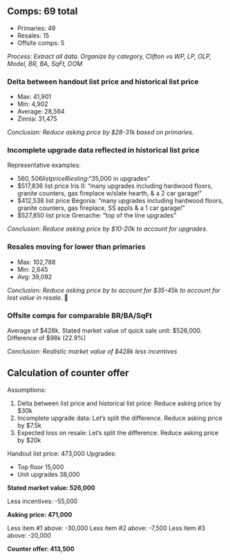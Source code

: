 ## Comps: 69 total

* Primaries: 49
* Resales: 15
* Offsite comps: 5

_Process: Extract all data. Organize by category, Clifton vs WP, LP, OLP, Model, BR, BA, SqFt, DOM_

### Delta between handout list price and historical list price

* Max: 		41,901
* Min:  	 4,902
* Average: 	28,564
* Zinnia: 	31,475

_Conclusion: Reduce asking price by $28-31k based on primaries._

### Incomplete upgrade data reflected in historical list price

Representative examples:

* $560,506 list price Riesling: “$35,000 in upgrades”
* $517,836 list price Iris II: “many upgrades including hardwood floors, granite counters, gas fireplace w/slate hearth, & a 2 car garage!”
* $412,538 list price Begonia: “many upgrades including hardwood floors, granite counters, gas fireplace, SS appls & a 1 car garage!”
* $527,850 list price Grenache: “top of the line upgrades” 

_Conclusion: Reduce asking price by $10-20k to account for upgrades._

### Resales moving for lower than primaries

* Max: 102,788 
* Min:   2,645
* Avg:  39,092

_Conclusion: Reduce asking price by to account for $35-45k to account for lost value in resale._

### Offsite comps for comparable BR/BA/SqFt

Average of $428k.
Stated market value of quick sale unit: $526,000.
Difference of $98k (22.9%)

_Conclusion: Realistic market value of $428k less incentives_

## Calculation of counter offer

Assumptions:

1. Delta between list price and historical list price: Reduce asking price by $30k
1. Incomplete upgrade data: Let’s split the difference. Reduce asking price by $7.5k
1. Expected loss on resale: Let’s split the difference. Reduce asking price by $20k

Handout list price:   473,000
Upgrades:
 - Top floor			     15,000
 - Unit upgrades		   38,000

**Stated market value:  526,000**

Less incentives:      -55,000

**Asking price:         471,000**

Less item #1 above:   -30,000
Less item #2 above:    -7,500
Less item #3 above:   -20,000

**Counter offer:        413,500**
